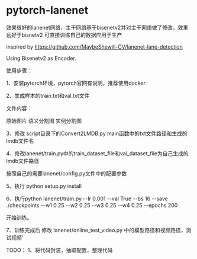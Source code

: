 # pytorch-lanenet
效果很好的lanenet网络，主干网络基于bisenetv2并对主干网络做了修改，效果远好于bisnetv2
可直接训练自己的数据应用于生产

inspired by https://github.com/MaybeShewill-CV/lanenet-lane-detection

Using Bisenetv2 as Encoder.

使用步骤：

1、安装pytorch环境，pytorch官网有说明，推荐使用docker

2、生成样本的train.txt和val.txt文件

文件内容：

原始图片 语义分割图 实例分割图

3、修改 script目录下的Convert2LMDB.py main函数中的txt文件路径和生成的lmdb文件名

4、修改lanenet/train.py中的train_dataset_file和val_dataset_file为自己生成的lmdb文件路径

按照自己的需要lanenet/config.py文件中的配置参数

5、执行 python setup.py install

6、执行python lanenet/train.py --lr 0.001 --val True --bs 16 --save ./checkpoints --w1 0.25 --w2 0.25 --w3 0.25 --w4 0.25 --epochs 200 

开始训练。

7、训练完成后 修改 lanenet/online_test_video.py 中的模型路径和视频路径，测试视频‘



TODO：
1、将代码封装，抽取配置，整理代码

